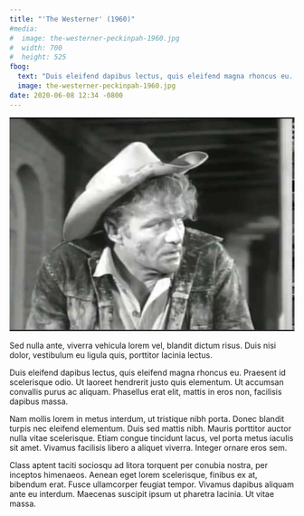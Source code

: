 ```yaml
---
title: "'The Westerner' (1960)"
#media:
#  image: the-westerner-peckinpah-1960.jpg
#  width: 700
#  height: 525
fbog:
  text: "Duis eleifend dapibus lectus, quis eleifend magna rhoncus eu. Praesent id scelerisque odio."
  image: the-westerner-peckinpah-1960.jpg
date: 2020-06-08 12:34 -0800
---
```


!["The Westerner 1960"](/assets/img/the-westerner-peckinpah-1960.jpg)

Sed nulla ante, viverra vehicula lorem vel, blandit dictum risus. Duis nisi dolor, vestibulum eu ligula quis, porttitor lacinia lectus.

Duis eleifend dapibus lectus, quis eleifend magna rhoncus eu. Praesent id scelerisque odio. Ut laoreet hendrerit justo quis elementum. Ut accumsan convallis purus ac aliquam. Phasellus erat elit, mattis in eros non, facilisis dapibus massa.

Nam mollis lorem in metus interdum, ut tristique nibh porta. Donec blandit turpis nec eleifend elementum. Duis sed mattis nibh. Mauris porttitor auctor nulla vitae scelerisque. Etiam congue tincidunt lacus, vel porta metus iaculis sit amet. Vivamus facilisis libero a aliquet viverra. Integer ornare eros sem.

Class aptent taciti sociosqu ad litora torquent per conubia nostra, per inceptos himenaeos. Aenean eget lorem scelerisque, finibus ex at, bibendum erat. Fusce ullamcorper feugiat tempor. Vivamus dapibus aliquam ante eu interdum. Maecenas suscipit ipsum ut pharetra lacinia. Ut vitae massa.

